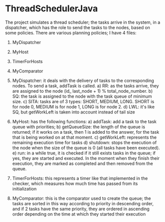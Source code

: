 # ThreadSchedulerJava
The project simulates a thread scheduler; the tasks
arrive in the system, in a dispatcher, which has the role to
send the tasks to the nodes, based on some policies.
There are various planning policies;
I have 4 files:
1) MyDispatcher
2) MyHost
3) TimerForHosts
4) MyComparator

1) MyDispatcher: it deals with the delivery of tasks
to the corresponding nodes. To send a task,
addTask is called.
a) RR: as the tasks arrive, they are assigned to the node (id_
last_node + 1) % total_node_number.
b) SQ: the task is assigned to the node with the task queue of
minimum size.
c) SITA: tasks are of 3 types: SHORT, MEDIUM, LONG.
SHORT is for node 0, MEDIUM is for node 1, LONG is
for node 2.
d) LWL: it's like SQ, but getWorkLeft is taken into account instead of
tail size

2) MyHost: has the following functions:
a) addTask: add a task to the task queue with
priorities;
b) getQueueSize: the length of the queue is returned; if it
works on a task, then 1 is added to the answer, for
the task that is being worked on at that moment.
c) getWorkLeft: represents the remaining execution time for
tasks
d) shutdown: stops the execution of the node when
the size of the queue is 0 (all tasks have been executed).
e) run: in a while true, it is checked if it still exists
tasks in the queue; if yes, they are started and executed. In
the moment when they finish their execution, they are marked as
completed and then removed from the queue.

3) TimerForHosts: this represents a timer like that
implemented in the checker, which measures how much time has passed
from its initialization

4) MyComparator: this is the comparator used
to create the queue; the tasks are sorted in this way
according to priority in descending order, and if
2 tasks have the same priority, they are ordered in ascending order
depending on the time at which they started their execution
